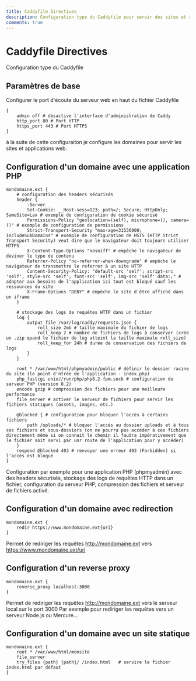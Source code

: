 ```yaml
---
title: Caddyfile Directives
description: Configuration type du Caddyfile pour servir des sites et applications web avec Caddy Serveur
comments: true
---
```


# Caddyfile Directives

Configuration type du Caddyfile

## Paramètres de base 

Configurer le port d'écoute du serveur web en haut du fichier Caddyfile

```shell
{
    admin off # désactive l'interface d'administration de Caddy
	http_port 80 # Port HTTP
	https_port 443 # Port HTTPS
}
```

à la suite de cette configuraiton je configure les domaines pour servir les sites et applications web.

## Configuration d'un domaine avec une application PHP

```shell
mondomaine.ext {
    # configuration des headers sécurisés
	header {
		-Server
		Set-Cookie: __Host-sess=123; path=/; Secure; HttpOnly; SameSite=Lax # exemple de configuration de cookie sécurisé
		Permissions-Policy "geolocation=(self), microphone=(), camera=()" # exemple de configuration de permissions
		Strict-Transport-Security "max-age=31536000; includeSubDomains" # exemple de configuration de HSTS (HTTP Strict Transport Security) veut dire que le navigateur doit toujours utiliser HTTPS
		X-Content-Type-Options "nosniff" # empêche le navigateur de deviner le type de contenu
		Referrer-Policy "no-referrer-when-downgrade" # empêche le navigateur de transmettre le referrer à un site HTTP
		Content-Security-Policy: "default-src 'self'; script-src 'self'; style-src 'self'; font-src 'self'; img-src 'self' data:;" # adapter aux besoins de l'application ici tout est bloqué sauf les ressources du site
		X-Frame-Options "DENY" # empêche le site d'être affiché dans un iframe
	}

    # stockage des logs de requêtes HTTP dans un fichier
	log {
		output file /var/log/caddy/requests.json {
			roll_size 2mb # taille maximale du fichier de logs
			roll_keep 2 # nombre de fichiers de logs à conserver (crée un .zip quand le fichier de log atteint la taille maximale roll_size)
			roll_keep_for 24h # durée de conservation des fichiers de logs
		}
	}

	root * /var/www/html/phpmyadmin/public # définir le dossier racine du site (le point d'ntrée de l'application - index.php)
	php_fastcgi unix//run/php/php8.2-fpm.sock # configuration du serveur PHP (version 8.2)
	encode gzip # compression des fichiers pour une meilleure performance
	file_server # activer le serveur de fichiers pour servir les fichiers statiques (assets, images, etc.)

    @blocked { # configuration pour bloquer l'accès à certains fichiers
		path /uploads/* # bloquer l'accès au dossier uploads et à tous ses fichiers et sous-dossiers (on ne pourra pas accéder à ces fichiers directement même si on connait le chemin il faudra impérativement que le fichier soit servi par unr route de l'application pour y accéder)
	}
	respond @blocked 403 # renvoyer une erreur 403 (Forbidden) si l'accès est bloqué
}
```

Configuration par exemple pour une application PHP (phpmyadmin) avec des headers sécurisés, stockage des logs de requêtes HTTP dans un fichier, configuration du serveur PHP, compression des fichiers et serveur de fichiers activé.


## Configuration d'un domaine avec redirection

```shell
mondomaine.ext {
    redir https://www.mondomaine.ext{uri}
}
```

Permet de rediriger les requêtes http://mondomaine.ext vers https://www.mondomaine.ext/uri

## Configuration d'un reverse proxy

```shell
mondomaine.ext {
    reverse_proxy localhost:3000
}
```

Permet de rediriger les requêtes http://mondomaine.ext vers le serveur local sur le port 3000
Par exemple pour rediriger les requêtes vers un serveur Node.js ou Mercure...


## Configuration d'un domaine avec un site statique

```shell
mondomaine.ext {
    root * /var/www/html/monsite
    file_server
    try_files {path} {path}/ /index.html   # servire le fichier index.html par défaut
}
```